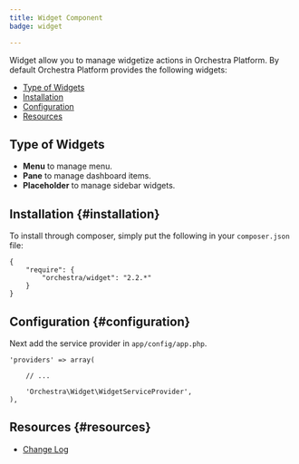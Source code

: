 ```yaml
---
title: Widget Component
badge: widget

---
```


Widget allow you to manage widgetize actions in Orchestra Platform. By default Orchestra Platform provides the following widgets:

* [Type of Widgets](#type)
* [Installation](#installation)
* [Configuration](#configuration)
* [Resources](#resources)

## Type of Widgets

* **Menu** to manage menu.
* **Pane** to manage dashboard items.
* **Placeholder** to manage sidebar widgets.

## Installation {#installation}

To install through composer, simply put the following in your `composer.json` file:

	{
		"require": {
			"orchestra/widget": "2.2.*"
		}
	}

## Configuration {#configuration}

Next add the service provider in `app/config/app.php`.

	'providers' => array(

		// ...

		'Orchestra\Widget\WidgetServiceProvider',
	),

## Resources {#resources}

* [Change Log]({doc-url}/components/widget/changes#v2-2)
